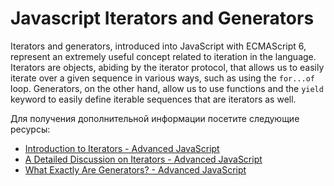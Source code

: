 # Javascript Iterators and Generators

Iterators and generators, introduced into JavaScript with ECMAScript 6, represent an extremely useful concept related to iteration in the language. Iterators are objects, abiding by the iterator protocol, that allows us to easily iterate over a given sequence in various ways, such as using the `for...of` loop. Generators, on the other hand, allow us to use functions and the `yield` keyword to easily define iterable sequences that are iterators as well.

Для получения дополнительной информации посетите следующие ресурсы:

- [Introduction to Iterators - Advanced JavaScript](https://www.codeguage.com/courses/advanced-js/iteration-introduction)
- [A Detailed Discussion on Iterators - Advanced JavaScript](https://www.codeguage.com/courses/advanced-js/iteration-iterators)
- [What Exactly Are Generators? - Advanced JavaScript](https://www.codeguage.com/courses/advanced-js/iteration-generators)
